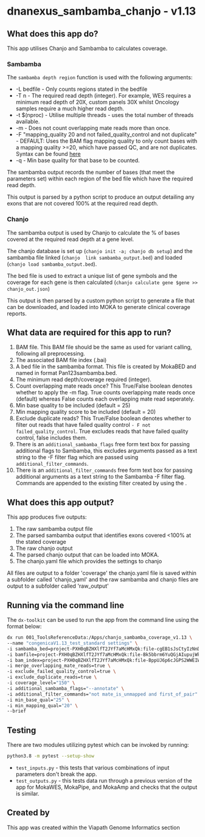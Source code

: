 # dnanexus_sambamba_chanjo - v1.13

## What does this app do?

This app utilises Chanjo and Sambamba to calculates coverage.

### Sambamba

The `sambamba depth region` function is used with the following arguments:

* -L bedfile    -   Only counts regions stated in the bedfile
* -T n -   The required read depth (integer). For example, WES requires a minimum read depth of 20X, custom panels 30X whilst Oncology samples require a much higher read depth.
* -t $(nproc)    -   Utilise multiple threads - uses the total number of threads available.
* -m    -   Does not count overlapping mate reads more than once.
* -F "mapping_quality 20 and not failed_quality_control and not duplicate"    - DEFAULT: Uses the BAM flag mapping quality to only count bases with a mapping quality >=20, which have passed QC, and are not duplicates. Syntax can be found [here](https://github.com/biod/sambamba/wiki/%5Bsambamba-view%5D-Filter-expression-syntax)
* -q    -   Min base quality for that base to be counted.

The sambamba output records the number of bases (that meet the parameters set) within each region of the bed file which have the required read depth.

This output is parsed by a python script to produce an output detailing any exons that are not covered 100% at the required read depth.

### Chanjo

The sambamba output is used by Chanjo to calculate the % of bases covered at the required read depth at a gene level.

The chanjo database is set up (`chanjo init -a; chanjo db setup`) and the sambamba file linked (`chanjo  link sambamba_output.bed`) and loaded (`chanjo load sambamba_output.bed`).

The bed file is used to extract a unique list of gene symbols and the coverage for each gene is then calculated (`chanjo calculate gene $gene >> chanjo_out.json`)

This output is then parsed by a custom python script to generate a file that can be downloaded, and loaded into MOKA to generate clinical coverage reports.

## What data are required for this app to run?

1. BAM file. This BAM file should be the same as used for variant calling, following all preprocessing.
2. The associated BAM file index (.bai)
3. A bed file in the sambamba format. This file is created by MokaBED and named in format Pan123sambamba.bed.
4. The minimum read depth/coverage required (integer).
5. Count overlapping mate reads once? This True/False boolean denotes whether to apply the -m flag. True counts overlapping mate reads once (default) whereas False counts each overlapping mate read seperately.
6. Min base quality to be included (default = 25)
7. Min mapping quality score to be included (default = 20)
8. Exclude duplicate reads? This True/False boolean denotes whether to filter out reads that have failed quality control `- F not failed_quality_control`. True excludes reads that have failed quality control, false includes them.
9. There is an `additional_sambamba_flags` free form text box for passing additional flags to Sambamba, this excludes arguments passed as a text string to the -F filter flag which are passed using `additional_filter_commands`.
10. There is an `additional_filter_commands` free form text box for passing additional arguments as a text string to the Sambamba -F filter flag.  Commands are appended to the existing filter created by using the .

## What does this app output?

This app produces five outputs:

1. The raw sambamba output file
2. The parsed sambamba output that identifies exons covered <100% at the stated coverage
3. The raw chanjo output
4. The parsed chanjo output that can be loaded into MOKA.
5. The chanjo.yaml file which provides the settings to chanjo

All files are output to a folder 'coverage'
the chanjo.yaml file is saved within a subfolder called 'chanjo_yaml' and the raw sambamba and chanjo files are output to a subfolder called 'raw_output'

## Running via the command line

The `dx-toolkit` can be used to run the app from the command line using the format below:

```bash
dx run 001_ToolsReferenceData:/Apps/chanjo_sambamba_coverage_v1.13 \
--name "congenicaV1.13_test_standard settings" \
-i sambamba_bed=project-PXH0qBZHXlfT2JYf7aMcHMxQk:file-cgEB1sJsCtyIzNnD6rju57Nhe \
-i bamfile=project-PXH0qBZHXlfT2JYf7aMcHMxQk:file-Bk5bbrm6YuQGjAIupujWk0FjO \
-i bam_index=project-PXH0qBZHXlfT2JYf7aMcHMxQk:file-BppUJ6p6cJGPS2WWEIWqzMBOc \
-i merge_overlapping_mate_reads=true \
-i exclude_failed_quality_control=true \
-i exclude_duplicate_reads=true \
-i coverage_level="150" \
-i additional_sambamba_flags="--annotate" \
-i additional_filter_commands="not mate_is_unmapped and first_of_pair" \
-i min_base_qual="25" \
-i min_mapping_qual="20" \
--brief
```

## Testing

There are two modules utilizing pytest which can be invoked by running:

```bash
python3.8 -m pytest --setup-show
```

* `test_inputs.py` - this tests that various combinations of input parameters don't break the app.
* `test_outputs.py` - this tests data run through a previous version of the app for MokaWES, MokaPipe, and MokaAmp and checks that the output is similar.

## Created by

This app was created within the Viapath Genome Informatics section
